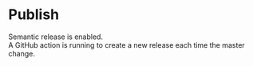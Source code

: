 # Publish

Semantic release is enabled.  
A GitHub action is running to create a new release each time the master change.  
